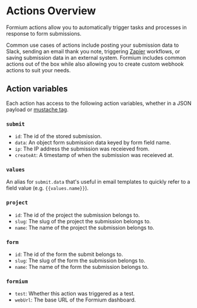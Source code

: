 # Actions Overview

Formium actions allow you to automatically trigger tasks and processes in response to form submissions.

Common use cases of actions include posting your submission data to Slack, sending an email thank you note, triggering [Zapier](https://zapier.com) workflows, or saving submission data in an external system. Formium includes common actions out of the box while also allowing you to create custom webhook actions to suit your needs.

## Action variables

Each action has access to the following action variables, whether in a JSON payload or [mustache tag](https://mustache.github.io/mustache.5.html).

### `submit`

- `id`: The id of the stored submission.
- `data`: An object form submission data keyed by form field name.
- `ip`: The IP address the submission was receieved from.
- `createAt`: A timestamp of when the submission was receieved at.

### `values`

An alias for `submit.data` that's useful in email templates to quickly refer to a field value (e.g. `{{values.name}}`).

### `project`

- `id`: The id of the project the submission belongs to.
- `slug`: The slug of the project the submission belongs to.
- `name`: The name of the project the submission belongs to.

### `form`

- `id`: The id of the form the submit belongs to.
- `slug`: The slug of the form the submission belongs to.
- `name`: The name of the form the submission belongs to.

### `formium`

- `test`: Whether this action was triggered as a test.
- `webUrl`: The base URL of the Formium dashboard.
